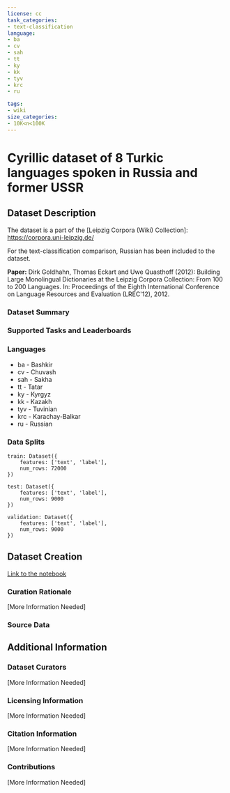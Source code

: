 ```yaml
---
license: cc
task_categories:
- text-classification
language:
- ba
- cv
- sah
- tt
- ky
- kk
- tyv
- krc
- ru

tags:
- wiki
size_categories:
- 10K<n<100K
---
```


# Cyrillic dataset of 8 Turkic languages spoken in Russia and former USSR

## Dataset Description

The dataset is a part of the [Leipzig Corpora (Wiki) Collection]: https://corpora.uni-leipzig.de/

For the text-classification comparison, Russian has been included to the dataset.

 **Paper:** 
Dirk Goldhahn, Thomas Eckart and Uwe Quasthoff (2012): Building Large Monolingual Dictionaries at the Leipzig Corpora Collection: From 100 to 200 Languages. In: Proceedings of the Eighth International Conference on Language Resources and Evaluation (LREC'12), 2012.

### Dataset Summary


### Supported Tasks and Leaderboards

### Languages

  - ba - Bashkir
  - cv - Chuvash
  - sah - Sakha
  - tt - Tatar
  - ky - Kyrgyz
  - kk - Kazakh
  - tyv - Tuvinian
  - krc - Karachay-Balkar
  - ru - Russian

### Data Splits


    train: Dataset({
        features: ['text', 'label'],
        num_rows: 72000
    })
    
    test: Dataset({
        features: ['text', 'label'],
        num_rows: 9000
    })
    
    validation: Dataset({
        features: ['text', 'label'],
        num_rows: 9000
    })
    

## Dataset Creation

[Link to the notebook](https://github.com/tatiana-merz/YakuToolkit/blob/main/CyrillicTurkicCorpus.ipynb)


### Curation Rationale

[More Information Needed]

### Source Data

## Additional Information

### Dataset Curators

[More Information Needed]

### Licensing Information

[More Information Needed]

### Citation Information

[More Information Needed]

### Contributions

[More Information Needed]